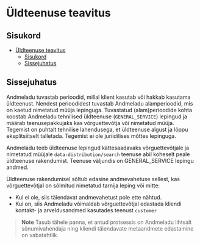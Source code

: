 # Üldteenuse teavitus

## Sisukord

- [Üldteenuse teavitus](#üldteenuse-teavitus)
  - [Sisukord](#sisukord)
  - [Sissejuhatus](#sissejuhatus)

## Sissejuhatus

Andmeladu tuvastab perioodid, millal klient kasutab või hakkab kasutama üldteenust. Nendest perioodidest tuvastab Andmeladu alamperioodid, mis on kaetud nimetatud müüja lepinguga. 
Tuvastatud (alam)perioodide kohta koostab Andmeladu tehnilised üldteenuse (`GENERAL_SERVICE`) lepingud ja määrab teenusepakkujaks kas võrguettevõtja või nimetatud müüja. 
Tegemist on puhtalt tehnilise lahendusega, et üldteenuse algust ja lõppu eksplitsiitselt talletada. Tegemist ei ole juriidilises mõttes lepinguga.

Andmeladu teeb üldteenuse lepingud kättesaadavaks võrguettevõtjale ja nimetatud müüjale `data-distribution/search` teenuse abil koheselt peale üldteenuse rakendumist.
Teenuse väljundis on GENERAL_SERVICE lepingu andmed.

Üldteenuse rakendumisel sõltub edasine andmevahetuse sellest, kas võrguettevõtjal on sõlmitud nimetatud tarnija leping või mitte:

- Kui ei ole, siis täiendavat andmevahetust pole ette nähtud.
- Kui on, siis Andmeladu võimaldab võrguettevõtjal edastada kliendi kontakt- ja arveldusandmed kasutades teenust `customer`

> **Note**
> Tasub tähele panna, et antud protsessis on Andmeladu lihtsalt sõnumivahendaja ning kliendi täiendavate metaandmete edastamine on vabatahtlik.
